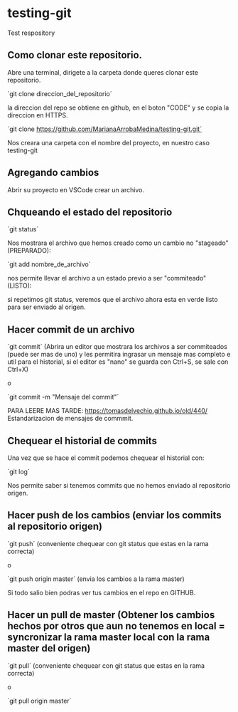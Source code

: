 # testing-git
Test respository

## Como clonar este repositorio.

Abre una terminal, dirigete a la carpeta donde queres clonar este repositorio.

´git clone direccion_del_repositorio´

la direccion del repo se obtiene en github, en el boton "CODE" y se copia la direccion en HTTPS.

´git clone https://github.com/MarianaArrobaMedina/testing-git.git´

Nos creara una carpeta con el nombre del proyecto, en nuestro caso testing-git

## Agregando cambios

Abrir su proyecto en VSCode crear un archivo.

## Chqueando el estado del repositorio

´git status´

Nos mostrara el archivo que hemos creado como un cambio no "stageado" (PREPARADO):

´git add nombre_de_archivo´

nos permite llevar el archivo a un estado previo a ser "commiteado" (LISTO):

si repetimos git status, veremos que el archivo ahora esta en verde listo para ser enviado al origen.

## Hacer commit de un archivo

´git commit´ (Abrira un editor que mostrara los archivos a ser commiteados (puede ser mas de uno) y les permitira ingrasar un mensaje mas completo e util para el historial, si el editor es "nano" se guarda con Ctrl+S, se sale con Ctrl+X)

o 

´git commit -m "Mensaje del commit"´

PARA LEERE MAS TARDE: https://tomasdelvechio.github.io/old/440/
Estandarizacion de mensajes de commmit.

## Chequear el historial de commits

Una vez que se hace el commit podemos chequear el historial con:

´git log´

Nos permite saber si tenemos commits que no hemos enviado al repositorio origen.

## Hacer push de los cambios (enviar los commits al repositorio origen)

´git push´ (conveniente chequear con git status que estas en la rama correcta)

o

´git push origin master´ (envia los cambios a la rama master)

Si todo salio bien podras ver tus cambios en el repo en GITHUB.

## Hacer un pull de master (Obtener los cambios hechos por otros que aun no tenemos en local = syncronizar la rama master local con la rama master del origen)

´git pull´ (conveniente chequear con git status que estas en la rama correcta)

o

´git pull origin master´
